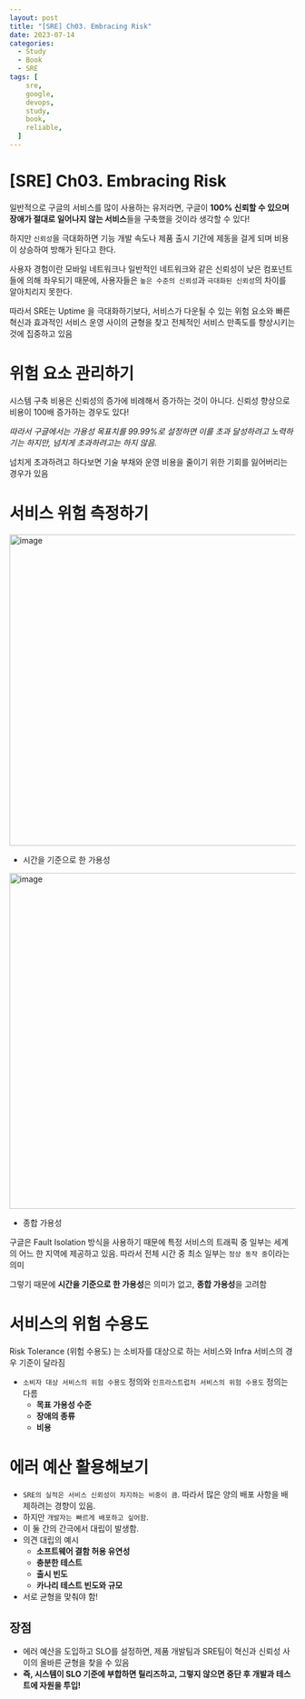 ```yaml
---
layout: post
title: "[SRE] Ch03. Embracing Risk"
date: 2023-07-14
categories:
  - Study
  - Book
  - SRE
tags: [
    sre,
    google,
    devops,
    study,
    book,
    reliable,
  ]
---
```

# [SRE] Ch03. **Embracing Risk**

일반적으로 구글의 서비스를 많이 사용하는 유저라면, 구글이 **100%  신뢰할 수 있으며** **장애가 절대로 일어나지 않는 서비스**들을 구축했을 것이라 생각할 수 있다!

하지만 `신뢰성`을 극대화하면 기능 개발 속도나 제품 출시 기간에 제동을 걸게 되며 비용이 상승하여 방해가 된다고 한다. 

사용자 경험이란 모바일 네트워크나 일반적인 네트워크와 같은 신뢰성이 낮은 컴포넌트들에 의해 좌우되기 때문에, 사용자들은 `높은 수준의 신뢰성`과 `극대화된 신뢰성`의 차이를 알아치리지 못한다. 

따라서 SRE는 Uptime 을 극대화하기보다, 서비스가 다운될 수 있는 위험 요소와 빠른 혁신과 효과적인 서비스 운영 사이의 균형을 찾고 전체적인 서비스 만족도를 향상시키는 것에 집중하고 있음

# 위험 요소 관리하기

시스템 구축 비용은 신뢰성의 증가에 비례해서 증가하는 것이 아니다. 신뢰성 향상으로 비용이 100배 증가하는 경우도 있다! 

*따라서 구글에서는 가용성 목표치를 99.99%로 설정하면 이를 초과 달성하려고 노력하기는 하지만, 넘치게 초과하려고는 하지 않음.* 

넘치게 초과하려고 하다보면 기술 부채와 운영 비용을 줄이기 위한 기회를 잃어버리는 경우가 있음 

# 서비스 위험 측정하기

<img width="548" alt="image" src="https://github.com/hhhyunwoo/hhhyunwoo/assets/37402136/b48e7c2b-bfe2-44dd-be51-62057edb29f2">


- 시간을 기준으로 한 가용성

<img width="591" alt="image" src="https://github.com/hhhyunwoo/hhhyunwoo/assets/37402136/53434aac-0d4b-45a1-bb87-e522d4684892">


- 종합 가용성

구글은 Fault Isolation 방식을 사용하기 때문에 특정 서비스의 트래픽 중 일부는 세계의 어느 한 지역에 제공하고 있음. 따라서 전체 시간 중 최소 일부는 `정상 동작 중`이라는 의미 

그렇기 때문에 **시간을 기준으로 한 가용성**은 의미가 없고, **종합 가용성**을 고려함 

# 서비스의 위험 수용도

Risk Tolerance (위험 수용도) 는 소비자를 대상으로 하는 서비스와 Infra 서비스의 경우 기준이 달라짐 

- `소비자 대상 서비스의 위험 수용도` 정의와 `인프라스트럽처 서비스의 위험 수용도` 정의는 다름
    - **목표 가용성 수준**
    - **장애의 종류**
    - **비용**

# 에러 예산 활용해보기

- `SRE의 실적은 서비스 신뢰성이 차지하는 비중이 큼`. 따라서 많은 양의 배포 사항을 배제하려는 경향이 있음.
- 하지만 `개발자는 빠르게 배포하고 싶어함`.
- 이 둘 간의 간극에서 대립이 발생함.
- 의견 대립의 예시
    - **소프트웨어 결함 허용 유연성**
    - **충분한 테스트**
    - **출시 빈도**
    - **카나리 테스트 빈도와 규모**
- 서로 균형을 맞춰야 함!

## 장점

- 에러 예산을 도입하고 SLO를 설정하면, 제품 개발팀과 SRE팀이 혁신과 신뢰성 사이의 올바른 균형을 찾을 수 있음
- **즉, 시스템이 SLO 기준에 부합하면 릴리즈하고, 그렇지 않으면 중단 후 개발과 테스트에 자원을 투입!**
